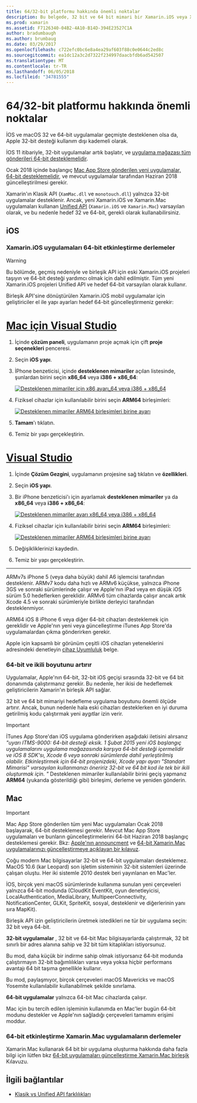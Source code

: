 ```yaml
---
title: 64/32-bit platformu hakkında önemli noktalar
description: Bu belgede, 32 bit ve 64 bit mimari bir Xamarin.iOS veya Xamarin.Mac uygulaması için hedeflerken göz önünde bulundurmanız gereken çeşitli noktalar açıklanmaktadır.
ms.prod: xamarin
ms.assetid: F7126340-04B2-4A10-B14D-394E23527C1A
author: bradumbaugh
ms.author: brumbaug
ms.date: 03/29/2017
ms.openlocfilehash: c722efc0bc6e8a4ea29af603f88c0e0644c2ed8c
ms.sourcegitcommit: ea1dc12a3c2d7322f234997daacbfdb6ad542507
ms.translationtype: MT
ms.contentlocale: tr-TR
ms.lasthandoff: 06/05/2018
ms.locfileid: "34781555"
---
```

# <a name="3264-bit-platform-considerations"></a>64/32-bit platformu hakkında önemli noktalar

İOS ve macOS 32 ve 64-bit uygulamalar geçmişte desteklenen olsa da, Apple 32-bit desteği kullanım dışı kademeli olarak.

İOS 11 itibariyle, 32-bit uygulamalar artık başlatır, ve [uygulama mağazası tüm gönderileri 64-bit desteklemelidir](https://developer.apple.com/news/?id=06282017b).

Ocak 2018 içinde başlangıç [Mac App Store gönderilen yeni uygulamalar, 64-bit desteklemelidir](https://developer.apple.com/news/?id=06282017a), ve mevcut uygulamalar tarafından Haziran 2018 güncelleştirilmesi gerekir.

Xamarin'ın Klasik API (`XamMac.dll` ve `monotouch.dll`) yalnızca 32-bit uygulamalar desteklenir. Ancak, yeni Xamarin.iOS ve Xamarin.Mac uygulamaları kullanan [Unified API](~/cross-platform/macios/unified/index.md) (`Xamarin.iOS` ve `Xamarin.Mac`) varsayılan olarak, ve bu nedenle hedef 32 ve 64-bit, gerekli olarak kullanabilirsiniz.

## <a name="ios"></a>iOS

<a name="enable-64" />

### <a name="enabling-64-bit-builds-of-xamarinios-apps"></a>Xamarin.iOS uygulamaları 64-bit etkinleştirme derlemeler

> [!WARNING]
> Bu bölümde, geçmiş nedeniyle ve birleşik API için eski Xamarin.iOS projeleri taşıyın ve 64-bit desteği yardımcı olmak için dahil edilmiştir. Tüm yeni Xamarin.iOS projeleri Unified API ve hedef 64-bit varsayılan olarak kullanır.

Birleşik API'sine dönüştürülen Xamarin.iOS mobil uygulamalar için geliştiriciler el ile yapı ayarları hedef 64-bit güncelleştirmeniz gerekir:

# <a name="visual-studio-for-mactabvsmac"></a>[Mac için Visual Studio](#tab/vsmac)

1. İçinde **çözüm paneli**, uygulamanın proje açmak için çift **proje seçenekleri** penceresi.
2. Seçin **iOS yapı**.
3. İPhone benzeticisi, içinde **desteklenen mimariler** açılan listesinde, şunlardan birini seçin **x86\_64** veya **i386 + x86\_64**:

   [![Desteklenen mimariler için x86 ayarı\_64 veya i386 + x86\_64](Images/Image01.png "Setting Supported architectures to x86\_64 or i386 + x86\_64")](Images/Image01-large.png#lightbox) 

4. Fiziksel cihazlar için kullanılabilir birini seçin **ARM64** birleşimleri:

   [![Desteklenen mimariler ARM64 birleşimleri birine ayarı](Images/Image02.png "ARM64 birleşimleri birine ayarı desteklenen mimariler")](Images/Image02-large.png#lightbox)

5. **Tamam**'ı tıklatın.
6. Temiz bir yapı gerçekleştirin.

# <a name="visual-studiotabvswin"></a>[Visual Studio](#tab/vswin)

1. İçinde **Çözüm Gezgini**, uygulamanın projesine sağ tıklatın ve **özellikleri**.
2. Seçin **iOS yapı**.
3. Bir iPhone benzeticisi'ı için ayarlamak **desteklenen mimariler** ya da **x86\_64** veya **i386 + x86\_64**: 

   [![Desteklenen mimariler ayarı x86_64 veya i386 + x86\_64](Images/VS02.png "Setting Supported architectures to x86_64 or i386 + x86\_64")](Images/VS02-large.png#lightbox)

4. Fiziksel cihazlar için kullanılabilir birini seçin **ARM64** birleşimleri:
    
   [![Desteklenen mimariler ARM64 birleşimleri birine ayarı](Images/VS01.png "ARM64 birleşimleri birine ayarı desteklenen mimariler")](Images/VS01-large.png#lightbox)

5. Değişikliklerinizi kaydedin.
6. Temiz bir yapı gerçekleştirin.

-----

ARMv7s iPhone 5 (veya daha büyük) dahil A6 işlemcisi tarafından desteklenir. ARMv7 kodu daha hızlı ve ARMv6 küçükse, yalnızca iPhone 3GS ve sonraki sürümlerinde çalışır ve Apple'nın iPad veya en düşük iOS sürüm 5.0 hedeflerken gereklidir. ARMv6 tüm cihazlarda çalışır ancak artık Xcode 4.5 ve sonraki sürümleriyle birlikte derleyici tarafından desteklenmiyor. 

ARM64 iOS 8 iPhone 6 veya diğer 64-bit cihazları desteklemek için gereklidir ve Apple'nın yeni veya güncelleştirme iTunes App Store'da uygulamalardan çıkma gönderirken gerekir.

Apple için kapsamlı bir görünüm çeşitli iOS cihazları yeteneklerini adresindeki denetleyin [cihaz Uyumluluk](https://developer.apple.com/library/content/documentation/DeviceInformation/Reference/iOSDeviceCompatibility/DeviceCompatibilityMatrix/DeviceCompatibilityMatrix.html) belge.

### <a name="64-bit-and-binary-size-increases"></a>64-bit ve ikili boyutunu artırır

Uygulamalar, Apple'nın 64-bit, 32-bit iOS geçişi sırasında 32-bit ve 64 bit donanımda çalıştırmanız gerekir. Bu nedenle, her ikisi de hedeflemek geliştiricilerin Xamarin'ın birleşik API sağlar.

32 bit ve 64 bit mimariyi hedefleme uygulama boyutunu önemli ölçüde artırır. Ancak, bunun nedenle hala eski cihazları desteklerken en iyi duruma getirilmiş kodu çalıştırmak yeni aygıtlar izin verir.

> [!IMPORTANT]
> İTunes App Store'dan iOS uygulama gönderirken aşağıdaki iletisini alırsanız _"uyarı ITMS-9000: 64-bit desteği eksik. 1 Şubat 2015 yeni iOS başlangıç uygulamalarını uygulama mağazasında karşıya 64-bit desteği içermelidir ve iOS 8 SDK'sı, Xcode 6 veya sonraki sürümlerde dahil yerleştirilmiş olabilir. Etkinleştirmek için 64-bit projenizdeki, Xcode yapı ayarı "Standart Mimarisi" varsayılan kullanmanızı öneririz 32-bit ve 64 bit kod ile tek bir ikili oluşturmak için. "_ Desteklenen mimariler kullanılabilir birini geçiş yapmanız **ARM64** (yukarıda gösterildiği gibi) birleşimi, derleme ve yeniden gönderin.

## <a name="mac"></a>Mac

> [!IMPORTANT]
> Mac App Store gönderilen tüm yeni Mac uygulamaları Ocak 2018 başlayarak, 64-bit desteklemesi gerekir. Mevcut Mac App Store uygulamaları ve bunların güncelleştirmelerini 64-bit Haziran 2018 başlangıç desteklemesi gerekir. Bkz: [Apple'nın announcment](https://developer.apple.com/news/?id=06282017a) ve [64-bit Xamarin.Mac uygulamalarınızı güncelleştirmeye açıklayan bir kılavuz](~/cross-platform/macios/32-and-64/mac-64-bit.md).

Çoğu modern Mac bilgisayarlar 32-bit ve 64-bit uygulamaları desteklemez.   MacOS 10.6 (kar Leopard) son işletim sisteminin 32-bit sistemleri üzerinde çalışan oluştu.   Her iki sistemle 2010 destek beri yayınlanan en Mac'ler.

İOS, birçok yeni macOS sürümlerinde kullanıma sunulan yeni çerçeveleri yalnızca 64-bit modunda (CloudKit EventKit, oyun denetleyicisi, LocalAuthentication, MediaLibrary, MultipeerConnectivity, NotificationCenter, GLKit, SpriteKit, sosyal, desteklenir ve diğerlerinin yanı sıra MapKit).

Birleşik API izin geliştiricilerin üretmek istedikleri ne tür bir uygulama seçin: 32 bit veya 64-bit.

**32-bit uygulamalar** , 32 bit ve 64-bit Mac bilgisayarlarda çalıştırmak, 32 bit sınırlı bir adres alanına sahip ve 32 bit tüm kitaplıkları istiyorsunuz.

Bu mod, daha küçük bir indirme sahip olmak istiyorsanız 64-bit modunda çalıştırmayın 32-bit bağımlılıkları varsa veya yoksa hiçbir performans avantajı 64 bit taşıma genellikle kullanır.

Bu mod, paylaşmıyor, birçok çerçeveleri macOS Mavericks ve macOS Yosemite kullanılabilir kullanabilmek şekilde sınırlama.

**64-bit uygulamalar** yalnızca 64-bit Mac cihazlarda çalışır.

Mac için bu tercih edilen işleminin kullanımda en Mac'ler bugün 64-bit modunu destekler ve Apple'nın sağladığı çerçeveleri tamamını erişimi moddur.

### <a name="enabling-64-bit-builds-of-xamarinmac-apps"></a>64-bit etkinleştirme Xamarin.Mac uygulamaların derlemeler

Xamarin.Mac kullanarak 64 bit bir uygulama oluşturma hakkında daha fazla bilgi için lütfen bkz [64-bit uygulamaları güncelleştirme Xamarin.Mac birleşik](~/cross-platform/macios/32-and-64/mac-64-bit.md) Kılavuzu.

## <a name="related-links"></a>İlgili bağlantılar

- [Klasik vs Unified API farklılıkları](https://developer.xamarin.com/releases/ios/api_changes/classic-vs-unified-8.6.0/)
